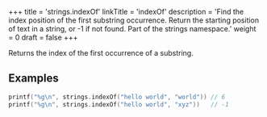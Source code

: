 +++
title = 'strings.indexOf'
linkTitle = 'indexOf'
description = 'Find the index position of the first substring occurrence. Return the starting position of text in a string, or -1 if not found. Part of the strings namespace.'
weight = 0
draft = false
+++

Returns the index of the first occurrence of a substring.

## Examples

```go
printf("%g\n", strings.indexOf("hello world", "world")) // 6
printf("%g\n", strings.indexOf("hello world", "xyz"))   // -1
```

